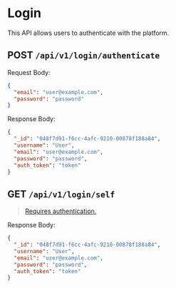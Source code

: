 # Login

This API allows users to authenticate with the platform.

## POST `/api/v1/login/authenticate`

Request Body:

```json
{
  "email": "user@example.com",
  "password": "password"
}
```

Response Body:

```json
{
  "_id": "048f7d91-f6cc-4afc-9210-00878f188a84",
  "username": "User",
  "email": "user@example.com",
  "password": "password",
  "auth_token": "token"
}
```

## GET `/api/v1/login/self`

> [Requires authentication.](/api/#authentication)

Response Body:

```json
{
  "_id": "048f7d91-f6cc-4afc-9210-00878f188a84",
  "username": "User",
  "email": "user@example.com",
  "password": "password",
  "auth_token": "token"
}
```
